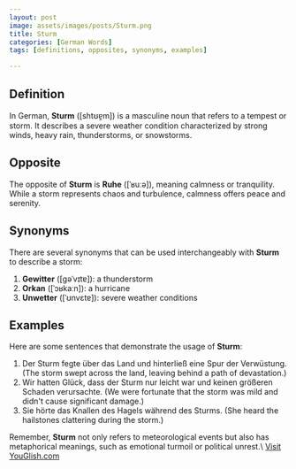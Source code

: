 ```yaml
---
layout: post
image: assets/images/posts/Sturm.png
title: Sturm
categories: [German Words]
tags: [definitions, opposites, synonyms, examples]

---
```


## Definition

In German, **Sturm** (\[shtʊɐ̯m\]) is a masculine noun that refers to a tempest or storm. It describes a severe weather condition characterized by strong winds, heavy rain, thunderstorms, or snowstorms. 

## Opposite

The opposite of **Sturm** is **Ruhe** (\[ˈʁuːə\]), meaning calmness or tranquility. While a storm represents chaos and turbulence, calmness offers peace and serenity.

## Synonyms

There are several synonyms that can be used interchangeably with **Sturm** to describe a storm:

1. **Gewitter** (\[ɡəˈvɪtɐ\]): a thunderstorm
2. **Orkan** (\[ˈɔʁkaːn\]): a hurricane
3. **Unwetter** (\[ˈʊnvɛtɐ\]): severe weather conditions

## Examples

Here are some sentences that demonstrate the usage of **Sturm**:

1. Der Sturm fegte über das Land und hinterließ eine Spur der Verwüstung. (The storm swept across the land, leaving behind a path of devastation.)
2. Wir hatten Glück, dass der Sturm nur leicht war und keinen größeren Schaden verursachte. (We were fortunate that the storm was mild and didn't cause significant damage.)
3. Sie hörte das Knallen des Hagels während des Sturms. (She heard the hailstones clattering during the storm.)

Remember, **Sturm** not only refers to meteorological events but also has metaphorical meanings, such as emotional turmoil or political unrest.\ <a id="yg-widget-0" class="youglish-widget" data-query="Sturm" data-lang="german" data-components="8412" data-auto-start="0" data-bkg-color="theme_light" data-title="How%20to%20pronounce%20Sturm%20in%20German"  rel="nofollow" href="https://youglish.com">Visit YouGlish.com</a><script async src="https://youglish.com/public/emb/widget.js" charset="utf-8"></script>